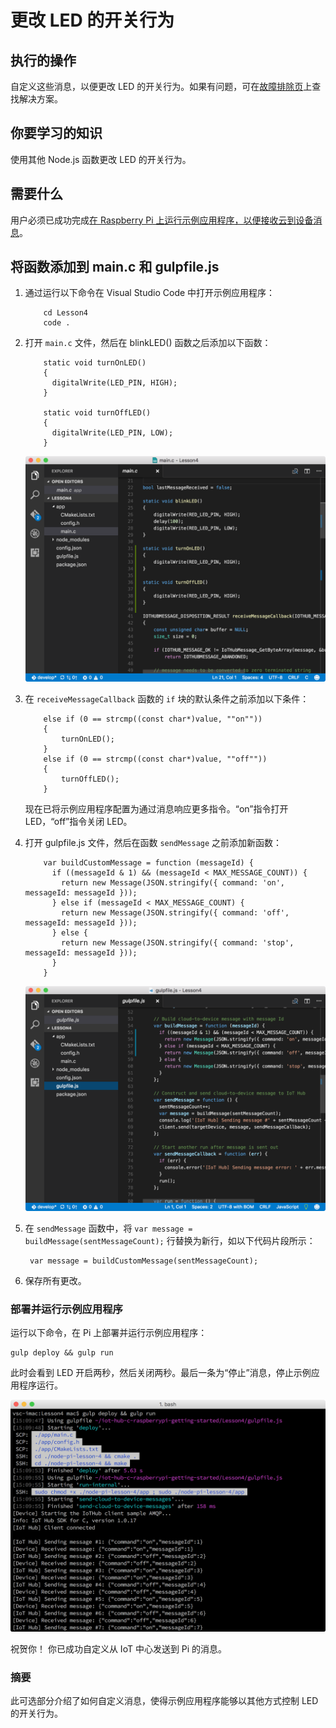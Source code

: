 <properties
    pageTitle="可选：更改 LED 的开关行为 | Azure"
    description="自定义这些消息，以更改 LED 的开关行为。"
    services="iot-hub"
    documentationcenter=""
    author="shizn"
    manager="timtl"
    tags=""
    keywords="使用 raspberry pi 的控制 led, raspberry pi led 控制, raspberry pi 控制 led" />
<tags
    ms.assetid="0201b8ed-d5e6-4445-9a4d-1305003d1eff"
    ms.service="iot-hub"
    ms.devlang="c"
    ms.topic="article"
    ms.tgt_pltfrm="na"
    ms.workload="na"
    ms.date="3/21/2017"
    wacn.date="05/08/2017"
    ms.author="xshi" />  


# 更改 LED 的开关行为
## 执行的操作
自定义这些消息，以便更改 LED 的开关行为。如果有问题，可在[故障排除页](/documentation/articles/iot-hub-raspberry-pi-kit-c-troubleshooting/)上查找解决方案。

## 你要学习的知识
使用其他 Node.js 函数更改 LED 的开关行为。

## 需要什么
用户必须已成功完成[在 Raspberry Pi 上运行示例应用程序，以便接收云到设备消息](/documentation/articles/iot-hub-raspberry-pi-kit-c-lesson4-send-cloud-to-device-messages/)。

## 将函数添加到 main.c 和 gulpfile.js
1. 通过运行以下命令在 Visual Studio Code 中打开示例应用程序：

   
           cd Lesson4
           code .
   
2. 打开 `main.c` 文件，然后在 blinkLED() 函数之后添加以下函数：

   
           static void turnOnLED()
           {
             digitalWrite(LED_PIN, HIGH);
           }
        
           static void turnOffLED()
           {
             digitalWrite(LED_PIN, LOW);
           }
   

    ![添加了函数的 main.c 文件](./media/iot-hub-raspberry-pi-lessons/lesson4/updated_app_c.png)  

3. 在 `receiveMessageCallback` 函数的 `if` 块的默认条件之前添加以下条件：

   
           else if (0 == strcmp((const char*)value, ""on""))
           {
               turnOnLED();
           }
           else if (0 == strcmp((const char*)value, ""off""))
           {
               turnOffLED();
           }
   

    现在已将示例应用程序配置为通过消息响应更多指令。“on”指令打开 LED，“off”指令关闭 LED。
4. 打开 gulpfile.js 文件，然后在函数 `sendMessage` 之前添加新函数：

   
           var buildCustomMessage = function (messageId) {
             if ((messageId & 1) && (messageId < MAX_MESSAGE_COUNT)) {
               return new Message(JSON.stringify({ command: 'on', messageId: messageId }));
             } else if (messageId < MAX_MESSAGE_COUNT) {
               return new Message(JSON.stringify({ command: 'off', messageId: messageId }));
             } else {
               return new Message(JSON.stringify({ command: 'stop', messageId: messageId }));
             }
           }
   

    ![增加了函数的 Gulpfile.js 文件](./media/iot-hub-raspberry-pi-lessons/lesson4/updated_gulpfile_c.png)  

5. 在 `sendMessage` 函数中，将 `var message = buildMessage(sentMessageCount);` 行替换为新行，如以下代码片段所示：

   
        var message = buildCustomMessage(sentMessageCount);
   
6. 保存所有更改。

### 部署并运行示例应用程序
运行以下命令，在 Pi 上部署并运行示例应用程序：


	gulp deploy && gulp run


此时会看到 LED 开启两秒，然后关闭两秒。最后一条为“停止”消息，停止示例应用程序运行。

![包含开关消息的示例应用程序](./media/iot-hub-raspberry-pi-lessons/lesson4/gulp_on_and_off_c.png)  


祝贺你！ 你已成功自定义从 IoT 中心发送到 Pi 的消息。

### 摘要
此可选部分介绍了如何自定义消息，使得示例应用程序能够以其他方式控制 LED 的开关行为。

<!---HONumber=Mooncake_0103_2017-->